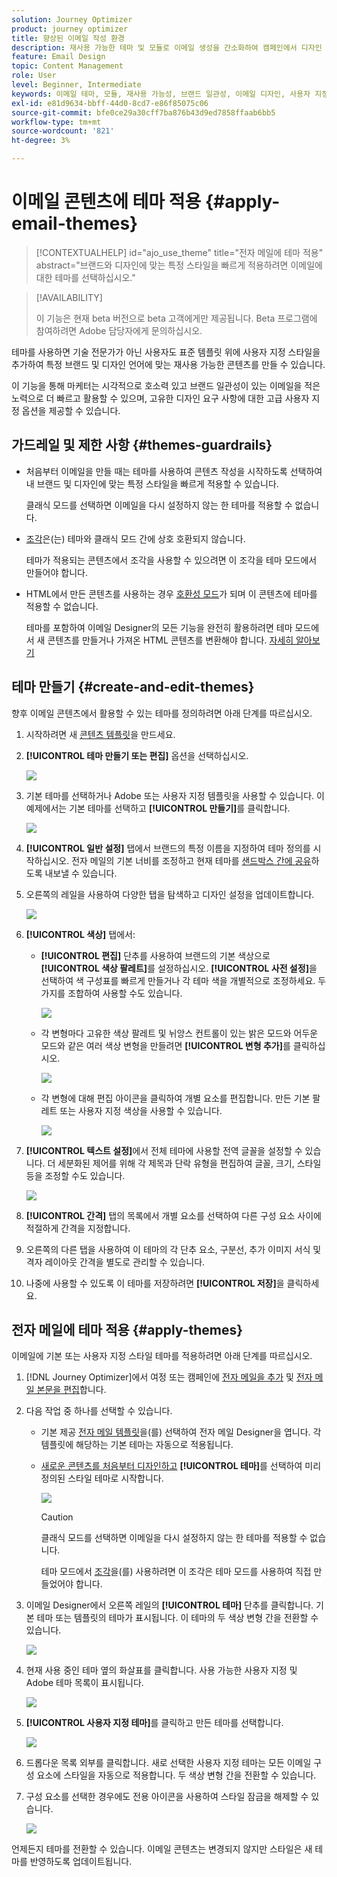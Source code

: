 ```yaml
---
solution: Journey Optimizer
product: journey optimizer
title: 향상된 이메일 작성 환경
description: 재사용 가능한 테마 및 모듈로 이메일 생성을 간소화하여 캠페인에서 디자인 일관성과 효율성을 보장하는 방법을 알아봅니다.
feature: Email Design
topic: Content Management
role: User
level: Beginner, Intermediate
keywords: 이메일 테마, 모듈, 재사용 가능성, 브랜드 일관성, 이메일 디자인, 사용자 지정 CSS, 모바일 최적화
exl-id: e81d9634-bbff-44d0-8cd7-e86f85075c06
source-git-commit: bfe0ce29a30cff7ba876b43d9ed7858ffaab6bb5
workflow-type: tm+mt
source-wordcount: '821'
ht-degree: 3%

---
```


# 이메일 콘텐츠에 테마 적용 {#apply-email-themes}

>[!CONTEXTUALHELP]
>id="ajo_use_theme"
>title="전자 메일에 테마 적용"
>abstract="브랜드와 디자인에 맞는 특정 스타일을 빠르게 적용하려면 이메일에 대한 테마를 선택하십시오."

<!--This documentation provides a comprehensive guide to using themes to streamline your email creation process. With the ability to define reusable themes and leverage pre-designed modules, marketers can create professional, brand-aligned emails faster and with less effort.-->

>[!AVAILABILITY]
>
>이 기능은 현재 beta 버전으로 beta 고객에게만 제공됩니다. Beta 프로그램에 참여하려면 Adobe 담당자에게 문의하십시오.

테마를 사용하면 기술 전문가가 아닌 사용자도 표준 템플릿<!-- to achieve brand specific results--> 위에 사용자 지정 스타일을 추가하여 특정 브랜드 및 디자인 언어에 맞는 재사용 가능한 콘텐츠를 만들 수 있습니다.

이 기능을 통해 마케터는 시각적으로 호소력 있고 브랜드 일관성이 있는 이메일을 적은 노력으로 더 빠르고 활용할 수 있으며, 고유한 디자인 요구 사항에 대한 고급 사용자 지정 옵션을 제공할 수 있습니다.

<!--What is the Enhanced Email Authoring Experience?

This feature introduces two key components to simplify and enhance email creation:

* **Theme Management System**: A centralized system for creating, customizing, and applying reusable themes to emails. Themes ensure consistent styling across campaigns and eliminate the need for repetitive manual styling.

* **Modules**: Pre-designed, reusable content blocks that abstract common email elements (e.g., titles, descriptions, images, and links). Modules are built using customizable low-level components, offering flexibility while maintaining design standards.

Key Benefits:

- **Consistency**: Ensure all emails align with your brand's design guidelines.
- **Efficiency**: Save time by reusing themes and modules across campaigns.
- **Customization**: Add custom CSS and mobile-specific styles for advanced designs.
- **Scalability**: Eliminate repetitive styling tasks, enabling faster email creation.-->

## 가드레일 및 제한 사항 {#themes-guardrails}

* 처음부터 이메일을 만들 때는 테마를 사용하여 콘텐츠 작성을 시작하도록 선택하여 내 브랜드 및 디자인에 맞는 특정 스타일을 빠르게 적용할 수 있습니다.

  클래식 모드를 선택하면 이메일을 다시 설정하지 않는 한 테마를 적용할 수 없습니다.

* [조각](../content-management/fragments.md)은(는) 테마와 클래식 모드 간에 상호 호환되지 않습니다.

  테마가 적용되는 콘텐츠에서 조각을 사용할 수 있으려면 이 조각을 테마 모드에서 만들어야 합니다.

* HTML에서 만든 콘텐츠를 사용하는 경우 [호환성 모드](existing-content.md)가 되며 이 콘텐츠에 테마를 적용할 수 없습니다.

  테마를 포함하여 이메일 Designer의 모든 기능을 완전히 활용하려면 테마 모드에서 새 콘텐츠를 만들거나 가져온 HTML 콘텐츠를 변환해야 합니다. [자세히 알아보기](existing-content.md)

<!--If using a content created in Classic mode or HTML, you cannot apply themes to this content. You must create a new content in Theme mode.

If you apply a theme to a content using a [fragment](../content-management/fragments.md) created in Classic mode, the rendering may not be optimal.-->

## 테마 만들기 {#create-and-edit-themes}

향후 이메일 콘텐츠에서 활용할 수 있는 테마를 정의하려면 아래 단계를 따르십시오.

1. 시작하려면 새 [콘텐츠 템플릿](../content-management/create-content-templates.md)을 만드세요.

1. **[!UICONTROL 테마 만들기 또는 편집]** 옵션을 선택하십시오.

   ![](assets/theme-create.png)

1. 기본 테마를 선택하거나 Adobe 또는 사용자 지정 템플릿을 사용할 수 있습니다. 이 예제에서는 기본 테마를 선택하고 **[!UICONTROL 만들기]**&#x200B;를 클릭합니다.

   ![](assets/theme-select.png)

1. **[!UICONTROL 일반 설정]** 탭에서 브랜드의 특정 이름을 지정하여 테마 정의를 시작하십시오. 전자 메일의 기본 너비를 조정하고 현재 테마를 [샌드박스 간에 공유](../configuration/copy-objects-to-sandbox.md)하도록 내보낼 수 있습니다.

   <!--![](assets/theme-general-settings.png)-->

1. 오른쪽의 레일을 사용하여 다양한 탭을 탐색하고 디자인 설정을 업데이트합니다.

   ![](assets/theme-right-pane.png)

1. **[!UICONTROL 색상]** 탭에서:

   * **[!UICONTROL 편집]** 단추를 사용하여 브랜드의 기본 색상으로 **[!UICONTROL 색상 팔레트]**&#x200B;를 설정하십시오. **[!UICONTROL 사전 설정]**&#x200B;을 선택하여 색 구성표를 빠르게 만들거나 각 테마 색을 개별적으로 조정하세요. 두 가지를 조합하여 사용할 수도 있습니다.

     ![](assets/theme-colors.gif)

   * 각 변형마다 고유한 색상 팔레트 및 뉘앙스 컨트롤이 있는 밝은 모드와 어두운 모드와 같은 여러 색상 변형을 만들려면 **[!UICONTROL 변형 추가]**&#x200B;를 클릭하십시오.

     ![](assets/theme-colors-variant.png)

   * 각 변형에 대해 편집 아이콘을 클릭하여 개별 요소를 편집합니다. 만든 기본 팔레트 또는 사용자 지정 색상을 사용할 수 있습니다.

     ![](assets/theme-colors-edit-variant.gif)

1. **[!UICONTROL 텍스트 설정]**&#x200B;에서 전체 테마에 사용할 전역 글꼴을 설정할 수 있습니다. 더 세분화된 제어를 위해 각 제목과 단락 유형을 편집하여 글꼴, 크기, 스타일 등을 조정할 수도 있습니다.

   ![](assets/theme-text.png)

1. **[!UICONTROL 간격]** 탭의 목록에서 개별 요소를 선택하여 다른 구성 요소 사이에 적절하게 간격을 지정합니다.

   <!--![](assets/theme-spacing.png)-->

1. 오른쪽의 다른 탭을 사용하여 이 테마의 각 단추 요소, 구분선, 추가 이미지 서식 및 격자 레이아웃 간격을 별도로 관리할 수 있습니다.

   <!--![](assets/theme-buttons.png)-->

1. 나중에 사용할 수 있도록 이 테마를 저장하려면 **[!UICONTROL 저장]**&#x200B;을 클릭하세요.

## 전자 메일에 테마 적용 {#apply-themes}

이메일에 기본 또는 사용자 지정 스타일 테마를 적용하려면 아래 단계를 따르십시오.

1. [!DNL Journey Optimizer]에서 여정 또는 캠페인에 [전자 메일을 추가](create-email.md) 및 [전자 메일 본문을 편집](get-started-email-design.md#key-steps)합니다.

1. 다음 작업 중 하나를 선택할 수 있습니다.

   * 기본 제공 [전자 메일 템플릿](use-email-templates.md)을(를) 선택하여 전자 메일 Designer을 엽니다. 각 템플릿에 해당하는 기본 테마는 자동으로 적용됩니다.

   * [새로운 콘텐츠를 처음부터 디자인하고](content-from-scratch.md) **[!UICONTROL 테마]**&#x200B;를 선택하여 미리 정의된 스타일 테마로 시작합니다.

     ![](assets/theme-from-scratch.png)

     >[!CAUTION]
     >
     >클래식 모드를 선택하면 이메일을 다시 설정하지 않는 한 테마를 적용할 수 없습니다.
     >
     >테마 모드에서 [조각](../content-management/fragments.md)을(를) 사용하려면 이 조각은 테마 모드를 사용하여 직접 만들었어야 합니다.

1. 이메일 Designer에서 오른쪽 레일의 **[!UICONTROL 테마]** 단추를 클릭합니다. 기본 테마 또는 템플릿의 테마가 표시됩니다. 이 테마의 두 색상 변형 간을 전환할 수 있습니다.

   ![](assets/theme-default-hero.png)

1. 현재 사용 중인 테마 옆의 화살표를 클릭합니다. 사용 가능한 사용자 지정 및 Adobe 테마 목록이 표시됩니다.

   ![](assets/theme-hero-change.png)

1. **[!UICONTROL 사용자 지정 테마]**&#x200B;를 클릭하고 만든 테마를 선택합니다.

   ![](assets/theme-select-custom.png)

1. 드롭다운 목록 외부를 클릭합니다. 새로 선택한 사용자 지정 테마는 모든 이메일 구성 요소에 스타일을 자동으로 적용합니다. 두 색상 변형 간을 전환할 수 있습니다.

1. 구성 요소를 선택한 경우에도 전용 아이콘을 사용하여 스타일 잠금을 해제할 수 있습니다.

   ![](assets/theme-unlock-style.png)

언제든지 테마를 전환할 수 있습니다. 이메일 콘텐츠는 변경되지 않지만 스타일은 새 테마를 반영하도록 업데이트됩니다.

<!--
>[!NOTE]
> - Themes apply styles globally. Ensure your theme is finalized before applying it to multiple emails.
> - Switching themes may override custom styles applied to individual components.

>[!CAUTION]
> - When using fragments, the email's theme will override the fragment's styles. A warning will be displayed in the editor if there is a conflict.

## Example Use Cases {#example-use-cases}

### 1. Creating a New Theme
- A marketer creates a theme with their brand's colors, fonts, and button styles.
- The theme is saved and reused across multiple email campaigns.

### 2. Switching Themes
- A marketer applies a holiday-themed design to an existing email by switching to a pre-designed holiday theme.-->
